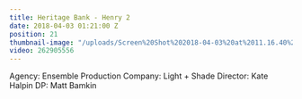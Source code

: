 ```yaml
---
title: Heritage Bank - Henry 2
date: 2018-04-03 01:21:00 Z
position: 21
thumbnail-image: "/uploads/Screen%20Shot%202018-04-03%20at%2011.16.40%20am.png"
video: 262905556
---
```


Agency: Ensemble
Production Company: Light + Shade
Director: Kate Halpin
DP: Matt Bamkin